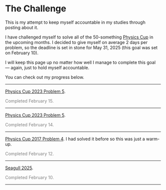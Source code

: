 # The Challenge

This is my attempt to keep myself accountable in my studies through posting about it.

I have challenged myself to solve all of the 50-something [Physics Cup](https://physicscup.ee/) in the upcoming months. I decided to give myself on average 2 days per problem, so the deadline is set in stone for May 31, 2025 (this goal was set on February 10).

I will keep this page up no matter how well I manage to complete this goal –– again, just to hold myself accountable.

You can check out my progress below.

---

[Physics Cup 2023 Problem 5](https://saskiapoldmaa.github.io/?show=PC/PC25/PC253.md).
<p style="color: gray;">Completed February 15.</p>

---

[Physics Cup 2023 Problem 5](https://saskiapoldmaa.github.io/?show=PC/PC23/PC235.md).
<p style="color: gray;">Completed February 14.</p>

---

[Physics Cup 2017 Problem 4](https://saskiapoldmaa.github.io/?show=PC/PC174/PC174.md). I had solved it before so this was just a warm-up.
<p style="color: gray;">Completed February 12.</p>

---

[Seagull 2025](https://saskiapoldmaa.github.io/?show=kajakas25.md). 
<p style="color: gray;">Completed February 10.</p>

---
